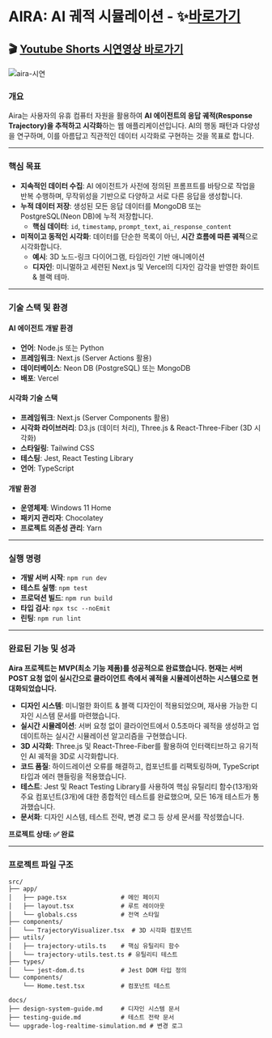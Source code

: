 # AIRA: AI 궤적 시뮬레이션 - ✨[바로가기](https://aira-beta.vercel.app)
## 🎬 [Youtube Shorts 시연영상 바로가기](https://youtube.com/shorts/8g7Vpjk7X3E)

![aira-시연](https://github.com/user-attachments/assets/dc68c35c-785b-4cdd-b99c-07b6c758b25e)

### 개요

Aira는 사용자의 유휴 컴퓨터 자원을 활용하여 **AI 에이전트의 응답 궤적(Response Trajectory)을 추적하고 시각화**하는 웹 애플리케이션입니다. AI의 행동 패턴과 다양성을 연구하며, 이를 아름답고 직관적인 데이터 시각화로 구현하는 것을 목표로 합니다.

-----

### 핵심 목표

  * **지속적인 데이터 수집**: AI 에이전트가 사전에 정의된 프롬프트를 바탕으로 작업을 반복 수행하며, 무작위성을 기반으로 다양하고 서로 다른 응답을 생성합니다.
  * **누적 데이터 저장**: 생성된 모든 응답 데이터를 MongoDB 또는 PostgreSQL(Neon DB)에 누적 저장합니다.
      * **핵심 데이터**: `id`, `timestamp`, `prompt_text`, `ai_response_content`
  * **미적이고 동적인 시각화**: 데이터를 단순한 목록이 아닌, **시간 흐름에 따른 궤적**으로 시각화합니다.
      * **예시**: 3D 노드-링크 다이어그램, 타임라인 기반 애니메이션
      * **디자인**: 미니멀하고 세련된 Next.js 및 Vercel의 디자인 감각을 반영한 화이트 & 블랙 테마.

-----

### 기술 스택 및 환경

#### AI 에이전트 개발 환경

  * **언어**: Node.js 또는 Python
  * **프레임워크**: Next.js (Server Actions 활용)
  * **데이터베이스**: Neon DB (PostgreSQL) 또는 MongoDB
  * **배포**: Vercel

#### 시각화 기술 스택

  * **프레임워크**: Next.js (Server Components 활용)
  * **시각화 라이브러리**: D3.js (데이터 처리), Three.js & React-Three-Fiber (3D 시각화)
  * **스타일링**: Tailwind CSS
  * **테스팅**: Jest, React Testing Library
  * **언어**: TypeScript

#### 개발 환경

  * **운영체제**: Windows 11 Home
  * **패키지 관리자**: Chocolatey
  * **프로젝트 의존성 관리**: Yarn

-----

### 실행 명령

  * **개발 서버 시작**: `npm run dev`
  * **테스트 실행**: `npm test`
  * **프로덕션 빌드**: `npm run build`
  * **타입 검사**: `npx tsc --noEmit`
  * **린팅**: `npm run lint`

-----

### 완료된 기능 및 성과

**Aira 프로젝트는 MVP(최소 기능 제품)를 성공적으로 완료했습니다. 현재는 서버 POST 요청 없이 실시간으로 클라이언트 측에서 궤적을 시뮬레이션하는 시스템으로 현대화되었습니다.**

  * **디자인 시스템**: 미니멀한 화이트 & 블랙 디자인이 적용되었으며, 재사용 가능한 디자인 시스템 문서를 마련했습니다.
  * **실시간 시뮬레이션**: 서버 요청 없이 클라이언트에서 0.5초마다 궤적을 생성하고 업데이트하는 실시간 시뮬레이션 알고리즘을 구현했습니다.
  * **3D 시각화**: Three.js 및 React-Three-Fiber를 활용하여 인터랙티브하고 유기적인 AI 궤적을 3D로 시각화합니다.
  * **코드 품질**: 하이드레이션 오류를 해결하고, 컴포넌트를 리팩토링하며, TypeScript 타입과 에러 핸들링을 적용했습니다.
  * **테스트**: Jest 및 React Testing Library를 사용하여 핵심 유틸리티 함수(13개)와 주요 컴포넌트(3개)에 대한 종합적인 테스트를 완료했으며, 모든 16개 테스트가 통과했습니다.
  * **문서화**: 디자인 시스템, 테스트 전략, 변경 로그 등 상세 문서를 작성했습니다.

**프로젝트 상태: ✅ 완료**

-----

### 프로젝트 파일 구조

```
src/
├── app/
│   ├── page.tsx               # 메인 페이지
│   ├── layout.tsx             # 루트 레이아웃
│   └── globals.css            # 전역 스타일
├── components/
│   └── TrajectoryVisualizer.tsx  # 3D 시각화 컴포넌트
├── utils/
│   ├── trajectory-utils.ts    # 핵심 유틸리티 함수
│   └── trajectory-utils.test.ts # 유틸리티 테스트
├── types/
│   └── jest-dom.d.ts          # Jest DOM 타입 정의
└── components/
    └── Home.test.tsx          # 컴포넌트 테스트

docs/
├── design-system-guide.md     # 디자인 시스템 문서
├── testing-guide.md           # 테스트 전략 문서
└── upgrade-log-realtime-simulation.md # 변경 로그
```
